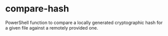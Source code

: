 # compare-hash
PowerShell function to compare a locally generated cryptographic hash for a given file against a remotely provided one.
